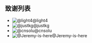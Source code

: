 致谢列表
---

* ![@light4](https://avatars1.githubusercontent.com/u/1318472?v=3&s=50)@light4
* ![@justkg](https://avatars1.githubusercontent.com/u/10934208?v=3&s=50)@justkg 
* ![@cnsolu](https://avatars1.githubusercontent.com/u/20360447?v=3&s=50)@cnsolu
* ![@Jeremy-is-here](https://avatars1.githubusercontent.com/u/24566441?v=3&s=50)@Jeremy-is-here
